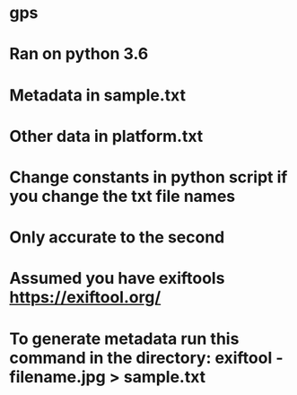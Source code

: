 # gps
# Ran on python 3.6
# Metadata in sample.txt
# Other data in platform.txt
# Change constants in python script if you change the txt file names
# Only accurate to the second
# Assumed you have exiftools https://exiftool.org/ 
# To generate metadata run this command in the directory: exiftool -filename.jpg > sample.txt
